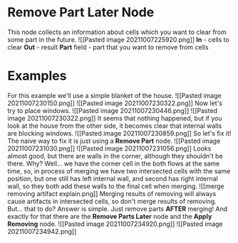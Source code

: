 # Remove Part Later Node
This node collects an information about cells which you want to clear from some part in the future.
![[Pasted image 20211007225920.png]]
**In** - cells to clear
**Out** - result
**Part** field - part that you want to remove from cells

# Examples
For this example we'll use a simple blanket of the house.
![[Pasted image 20211007230150.png]]
![[Pasted image 20211007230322.png]]
Now let's try to place windows.
![[Pasted image 20211007230446.png]]
![[Pasted image 20211007230322.png]]
It seems that nothing happened, but if you look at the house from the other side, it becomes clear that internal walls are blocking windows.
![[Pasted image 20211007230859.png]]
So let's fix it!
The naive way to fix it is just using a **Remove Part** node. 
![[Pasted image 20211007231030.png]]
![[Pasted image 20211007231056.png]]
Looks almost good, but there are walls in the corner, although they shouldn't be there.
Why?
Well... we have the corner cell in the both flows at the same time, so, in process of merging we have two intersected cells with the same position, but one still has left internal wall, and second has right internal wall, so they both add these walls to the final cell when merging.
![[merge removing artifact explain.png]]
Merging results of removing will always cause artifacts in intersected cells, so don't merge results of removing. 
But... that to do?
Answer is simple.
Just remove parts **AFTER** merging!
And exactly for that there are the **Remove Parts Later** node and the **Apply Removing** node.
![[Pasted image 20211007234920.png]]
![[Pasted image 20211007234942.png]]
